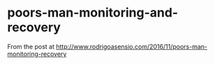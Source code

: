 # poors-man-monitoring-and-recovery

From the post at http://www.rodrigoasensio.com/2016/11/poors-man-monitoring-recovery
